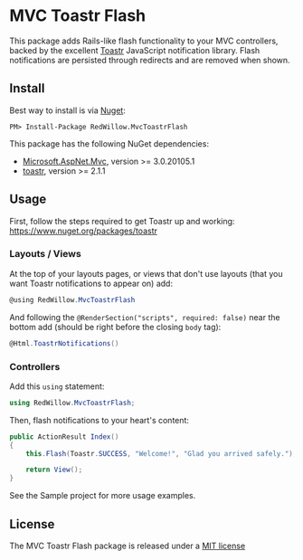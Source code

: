 # MVC Toastr Flash

This package adds Rails-like flash functionality to your MVC controllers, backed by the excellent [Toastr](http://codeseven.github.io/toastr/) JavaScript notification library. Flash notifications are persisted through redirects and are removed when shown.

## Install

Best way to install is via [Nuget](https://nuget.org):

```
PM> Install-Package RedWillow.MvcToastrFlash
```

This package has the following NuGet dependencies:

* [Microsoft.AspNet.Mvc](https://www.nuget.org/packages/Microsoft.AspNet.Mvc), version >= 3.0.20105.1
* [toastr](https://www.nuget.org/packages/toastr), version >= 2.1.1

## Usage

First, follow the steps required to get Toastr up and working: https://www.nuget.org/packages/toastr

### Layouts / Views

At the top of your layouts pages, or views that don't use layouts (that you want Toastr notifications to appear on) add:

```C#
@using RedWillow.MvcToastrFlash
```

And following the `@RenderSection("scripts", required: false)` near the bottom add (should be right before the closing `body` tag):

```C#
@Html.ToastrNotifications()
```

### Controllers

Add this `using` statement:

```C#
using RedWillow.MvcToastrFlash;
```

Then, flash notifications to your heart's content:

```C#
public ActionResult Index()
{
    this.Flash(Toastr.SUCCESS, "Welcome!", "Glad you arrived safely.");

    return View();
}
```

See the Sample project for more usage examples.

## License

The MVC Toastr Flash package is released under a [MIT license](http://opensource.org/licenses/MIT)